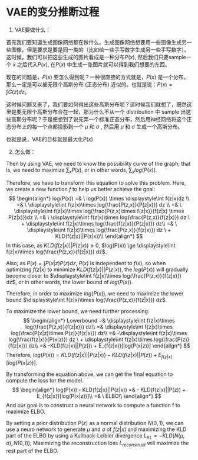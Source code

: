 # VAE的变分推断过程

1. VAE要做什么：

首先我们要知道生成图像网络都在做什么。生成图像网络想要用一些图像生成另一些图像，但是要求是要是同一类的（比如给一些手写数字生成另一些手写数字）。这时候，我们可以把这些生成的图片看成是一种分布$P(x)$, 然后我们只要sample一个 $x$ 之后代入$P(x)$, 在$P(x)$ 中生成一张图片就可以得到我们想要的东西。

现在的问题是，$P(x)$ 要怎么得到呢？一种很直接的方式就是，$P(x)$ 是一个分布，那么一定是可以被无限个高斯分布 (正态分布) 近似的。也就是说：$P(x) = \int G(z)dz$。

这时候问题又来了，我们要如何得出这些高斯分布呢？这时候我们就想了，既然这里是要无限个高斯分布合在一起，那为什么不从一个 distribution 中 sample 出这些高斯分布呢？于是便想到了说先弄一个标准正态分布，然后用神经网络将这个正态分布上的每一个点都投影到一个 $\mu$ 和 $\sigma$ , 然后用 $\mu$ 和 $\sigma$ 生成一个高斯分布。

也就是说，VAE的目标就是最大化$P(x)$

2. 怎么做：

Then by using VAE, we need to know the possibility curve of the graph; that is, we need to maximize $\displaystyle\sum_{x} P(x)$, or in other words, $\displaystyle\sum_x log(P(x))$.

Therefore, we have to transform this equation to solve this problem. Here, we create a new function $f$ to help us better achieve the goal:
$$
\begin{align*}
log(P(x)) =& \ log(P(x)) \times \displaystyle\int f(z|x)dz \\
=& \ \displaystyle\int f(z|x)\times log(\frac{P(z,x)}{P(z|x)}) dz \\
=& \ \displaystyle\int f(z|x)\times log(\frac{P(z,x)\times f(z|x)}{f(z|x) \times P(z|x)})dz \\
=& \ \displaystyle\int f(z|x)\times log(\frac{P(z,x)}{f(z|x)}) dz \ + \displaystyle\int f(z|x)\times log(\frac{f(z|x)}{P(z|x)}) dz\\
=& \ \displaystyle\int f(z|x)\times log(\frac{P(z,x)}{f(z|x)}) dz \ + KLD(f(z|x)||P(z|x))\\
\end{align*}
$$
In this case, as $KLD(f(z|x)||P(z|x)) \ge 0$,  $log(P(x)) \ge \displaystyle\int f(z|x)\times log(\frac{P(z,x)}{f(z|x)}) dz$.

Also, as $P(x) = \displaystyle\int P(x|z)P(z)dz$, $P(x)$ is independent to $f(x)$, so when optimizing $f(z|x)$ to minimize $KLD(f(z|x)||P(z|x))$, the $log(P(x))$ will gradually become closer to $\displaystyle\int f(z|x)\times log(\frac{P(z,x)}{f(z|x)}) dz$, or in other words, the lower bound of $log(P(x))$.

Therefore, in order to maximize $log(P(x))$, we need to maximize the lower bound $\displaystyle\int f(z|x)\times log(\frac{P(z,x)}{f(z|x)}) dz$.

To maximize the lower bound, we need further processing:
$$
\begin{align*}
Lowerbound =& \displaystyle\int f(z|x)\times log(\frac{P(z,x)}{f(z|x)}) dz\\
=& \displaystyle\int f(z|x)\times log(\frac{P(x|z)\times P(z)}{f(z|x)}) dz\\
=& -\displaystyle\int f(z|x)\times log(\frac{f(z|x)}{P(x|z)}) dz \ + \displaystyle\int f(z|x)\times log(\frac{P(z)}{f(z|x)}) dz\\
=& -KLD(f(z|x)||P(z))\ + E_{f(z|x)}[log(P(x|z))]
\end{align*}
$$
Therefore, $log(P(x)) = KLD(f(z|x)||P(z|x))- KLD(f(z|x)||P(z)) + E_{f(z|x)}[log(P(x|z))]$.

By transforming the equation above, we can get the final equation to compute the loss for the model.
$$
\begin{align*}
log(P(x)) - KLD(f(z|x)||P(z|x)) =& - KLD(f(z|x)||P(z)) + E_{f(z|x)}[log(P(x|z))]\\
=& \ ELBO\\
\end{align*}
$$
And our goal is to construct a neural network to compute a function f to maximize ELBO.

By setting a prior distribution $P(z)$ as a normal distribution $N(0,1)$, we can use a neuro network to generate $\mu$ and $\sigma$ of $f(z|x)$ and maximizing the KLD part of the ELBO by using a Kullback-Leibler divergence $L_{KL} =  - KLD(N(\mu,\sigma),N(0,I))$; Maximizing the reconstruction loss $L_{reconstruct}$ will maximize the rest part of the ELBO.
